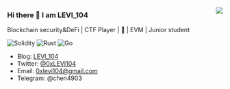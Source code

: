 <a href="https://www.levi104.com/" target="_blank"><img align="right" src="https://github-readme-stats.vercel.app/api?username=chen4903&show_icons=true&count_private=false&theme=vue-dark" /></a>

### Hi there 👋 I am LEVI_104

Blockchain security&DeFi | CTF Player | 🦀 | EVM | Junior student

![Solidity](https://img.shields.io/badge/Solidity-%23363636.svg?style=for-the-badge&logo=solidity&logoColor=blue)
![Rust](https://img.shields.io/badge/rust-%23000000.svg?style=for-the-badge&logo=rust&logoColor=red)
![Go](https://img.shields.io/badge/go-%2300ADD8.svg?style=for-the-badge&logo=go&logoColor=white)

- Blog: [LEVI_104](https://www.levi104.com/)
- Twitter: [@0xLEVI104](https://twitter.com/0xLEVI104)
- Email: 0xlevi104@gmail.com
- Telegram: @chen4903
